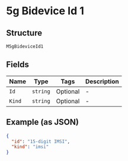 
# 5g Bidevice Id 1

## Structure

`M5gBideviceId1`

## Fields

| Name | Type | Tags | Description |
|  --- | --- | --- | --- |
| `Id` | `string` | Optional | - |
| `Kind` | `string` | Optional | - |

## Example (as JSON)

```json
{
  "id": "15-digit IMSI",
  "kind": "imsi"
}
```

